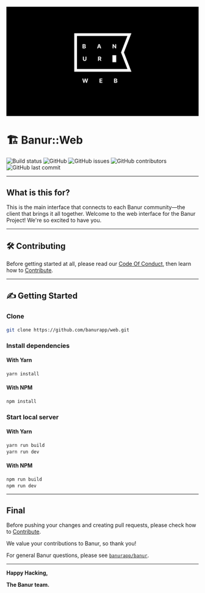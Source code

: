 ![Banur for the Web](banur.png)


# 🏗 Banur::Web

![Build status](https://github.com/banurapp/interface-web/workflows/build/badge.svg)
![GitHub](https://img.shields.io/github/license/banurapp/interface-web)
![GitHub issues](https://img.shields.io/github/issues/banurapp/interface-web)
![GitHub contributors](https://img.shields.io/github/contributors/banurapp/interface-web)
![GitHub last commit](https://img.shields.io/github/last-commit/banurapp/interface-web)

---

## What is this for?

This is the main interface that connects to each Banur community—the client that brings it all together.
Welcome to the web interface for the Banur Project! We're so excited to have you.

---

## 🛠 Contributing

Before getting started at all, please read our [Code Of Conduct](CODE_OF_CONDUCT.md), then learn how to [Contribute](CONTRIBUTING.md).

---

## ✍️ Getting Started

### Clone

```bash
git clone https://github.com/banurapp/web.git
```

### Install dependencies

#### With Yarn
```bash
yarn install
```
#### With NPM
```bash
npm install
```

### Start local server

#### With Yarn

```bash
yarn run build
yarn run dev
```

#### With NPM
```bash
npm run build
npm run dev
```

---

## Final
Before pushing your changes and creating pull requests, please check how to [Contribute](CONTRIBUTING.md).

We value your contributions to Banur, so thank you!

For general Banur questions, please see [`banurapp/banur`](https://github.com/banurapp/banur).

---

**Happy Hacking,**

**The Banur team.**
